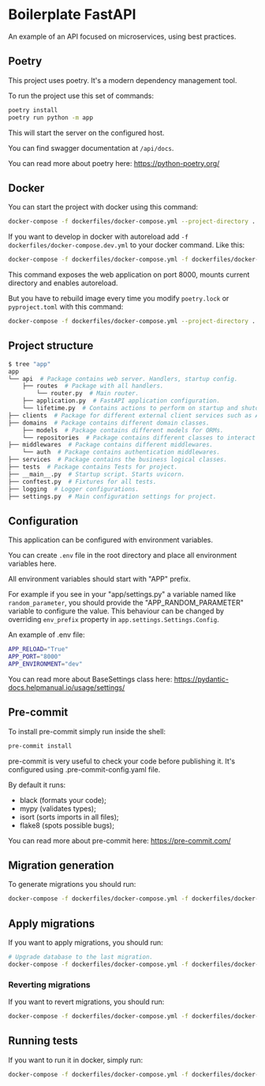 # Boilerplate FastAPI

An example of an API focused on microservices, using best practices.

## Poetry

This project uses poetry. It's a modern dependency management
tool.

To run the project use this set of commands:

```bash
poetry install
poetry run python -m app
```

This will start the server on the configured host.

You can find swagger documentation at `/api/docs`.

You can read more about poetry here: <https://python-poetry.org/>

## Docker

You can start the project with docker using this command:

```bash
docker-compose -f dockerfiles/docker-compose.yml --project-directory . up --build
```

If you want to develop in docker with autoreload add `-f dockerfiles/docker-compose.dev.yml` to your docker command.
Like this:

```bash
docker-compose -f dockerfiles/docker-compose.yml -f dockerfiles/docker-compose.dev.yml --project-directory . up --build
```

This command exposes the web application on port 8000, mounts current directory and enables autoreload.

But you have to rebuild image every time you modify `poetry.lock` or `pyproject.toml` with this command:

```bash
docker-compose -f dockerfiles/docker-compose.yml --project-directory . build
```

## Project structure

```bash
$ tree "app"
app
└── api  # Package contains web server. Handlers, startup config.
    ├── routes  # Package with all handlers.
        └── router.py  # Main router.
    ├── application.py  # FastAPI application configuration.
    └── lifetime.py  # Contains actions to perform on startup and shutdown.
├── clients  # Package for different external client services such as Aws S3 or redis etc.
├── domains  # Package contains different domain classes.
    ├── models  # Package contains different models for ORMs.
    └── repositories  # Package contains different classes to interact with database.
├── middlewares  # Package contains different middlewares.
    └── auth  # Package contains authentication middlewares.
├── services  # Package contains the business logical classes.
├── tests  # Package contains Tests for project.
├── __main__.py  # Startup script. Starts uvicorn.
├── conftest.py  # Fixtures for all tests.
├── logging  # Logger configurations.
├── settings.py  # Main configuration settings for project.
```

## Configuration

This application can be configured with environment variables.

You can create `.env` file in the root directory and place all
environment variables here.

All environment variables should start with "APP" prefix.

For example if you see in your "app/settings.py" a variable named like
`random_parameter`, you should provide the "APP_RANDOM_PARAMETER"
variable to configure the value. This behaviour can be changed by overriding `env_prefix` property
in `app.settings.Settings.Config`.

An example of .env file:

```bash
APP_RELOAD="True"
APP_PORT="8000"
APP_ENVIRONMENT="dev"
```

You can read more about BaseSettings class here: <https://pydantic-docs.helpmanual.io/usage/settings/>

## Pre-commit

To install pre-commit simply run inside the shell:

```bash
pre-commit install
```

pre-commit is very useful to check your code before publishing it.
It's configured using .pre-commit-config.yaml file.

By default it runs:

* black (formats your code);
* mypy (validates types);
* isort (sorts imports in all files);
* flake8 (spots possible bugs);

You can read more about pre-commit here: <https://pre-commit.com/>

## Migration generation

To generate migrations you should run:

```bash
docker-compose -f dockerfiles/docker-compose.yml -f dockerfiles/docker-compose.dev.yml --project-directory . run api aerich migrate
```

## Apply migrations

If you want to apply migrations, you should run:

```bash
# Upgrade database to the last migration.
docker-compose -f dockerfiles/docker-compose.yml -f dockerfiles/docker-compose.dev.yml --project-directory . run api aerich upgrade
```

### Reverting migrations

If you want to revert migrations, you should run:

```bash
docker-compose -f dockerfiles/docker-compose.yml -f dockerfiles/docker-compose.dev.yml --project-directory . run api aerich downgrade
```

## Running tests

If you want to run it in docker, simply run:

```bash
docker-compose -f dockerfiles/docker-compose.yml -f dockerfiles/docker-compose.dev.yml --project-directory . run --build --rm api pytest -vv .
```
